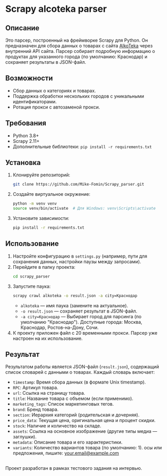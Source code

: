 # Scrapy alcoteka parser

## Описание
Это парсер, построенный на фреймворке Scrapy для Python. Он предназначен для сбора данных о товарах с сайта [AlkoTeka](https://alkoteka.com) через внутренний API сайта. Парсер собирает подробную информацию о продуктах для указанного города (по умолчанию: Краснодар) и сохраняет результаты в JSON-файл.

## Возможности
- Сбор данных о категориях и товарах.
- Поддержка обработки нескольких городов с уникальными идентификаторами.
- Ротация прокси с автозаменой прокси.

## Требования
- Python 3.8+
- Scrapy 2.11+
- Дополнительные библиотеки: `pip install -r requirements.txt`

## Установка
1. Клонируйте репозиторий:
   ```bash
   git clone https://github.com/Mike-Fomin/Scrapy_parser.git
   ```
2. Создайте виртуальное окружение:
   ```bash
   python -m venv venv
   source venv/bin/activate  # Для Windows: venv\Scripts\activate
   ```
3. Установите зависимости:
   ```bash
   pip install -r requirements.txt
   ```

## Использование
1. Настройте конфигурацию в `settings.py` (например, пути для сохранения данных, настройки паузы между запросами).
2. Перейдите в папку проекта:
   ```bash
   cd scrapy_parser
   ```
3. Запустите паука:
   ```bash
   scrapy crawl alkoteka -o result.json -a city=Краснодар
   ```
   - `alkoteka` — имя паука (замените на актуальное).
   - `-o result.json` — сохраняет результат в JSON-файл.
   - `-a city=Краснодар` — Выбирает город для парсинга (по умолчанию "Краснодар"). Доступные города: Москва, Краснодар, Ростов-на-Дону, Сочи.
4. К проекту приложен файл с 20 временными прокси. Парсер уже настроен на их использование.
   
## Результат
Результатом работы является JSON-файл (`result.json`), содержащий список словарей с данными о товарах. Каждый словарь включает:
- `timestamp`: Время сбора данных (в формате Unix timestamp).
- `RPC`: Артикул товара.
- `url`: Ссылка на страницу товара.
- `title`: Название товара с объемом (если применимо).
- `marketing_tags`: Список маркетинговых тегов.
- `brand`: Бренд товара.
- `section`: Иерархия категорий (родительская и дочерняя).
- `price_data`: Текущая цена, оригинальная цена и процент скидки.
- `stock`: Наличие и количество на складе.
- `assets`: Ссылка на основное изображение (другие типы медиа — заглушки).
- `metadata`: Описание товара и его характеристики.
- `variants`: Количество вариантов товара (по умолчанию: 1).
осы или предложения, пишите: your.email@example.com
##
Проект разработан в рамках тестового задания на интервью.
